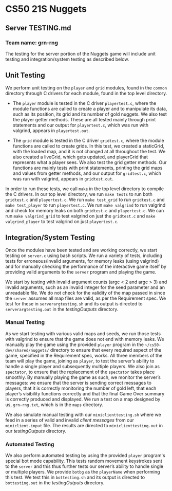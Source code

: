 # CS50 21S Nuggets
## Server TESTING.md
### Team name: grn-rng
 
The testing for the server portion of the Nuggets game will include unit testing and integration/system testing as described below.
 
## Unit Testing
We perform unit testing on the `player` and `grid` modules, found in the `common` directory through C drivers for each module, found in the top level directory.

* The `player` module is tested in the C driver `playertest.c`, where the module functions are called to create a player and to manipulate its data, such as its position, its grid and its number of gold nuggets. We also test the player getter methods. These are all tested mainly through print statements and our output for `playertest.c`, which was run with valgrind, appears in `playertest.out`.
 
* The `grid` module is tested in the C driver `gridtest.c`, where the module functions are called to create grids. In this test, we created a staticGrid, with the loaded map, and it is not changed at all throughout the test. We also created a liveGrid, which gets updated, and playerGrid that represents what a player sees. We also test the grid getter methods. Our functions are mainly tests with print statements, printing the grid maps and values from getter methods, and our output for `gridtest.c`, which was run with valgrind, appears in `gridtest.out`.
 
In order to run these tests, we call `make` in the top level directory to compile the C drivers. In our top level directory, we run `make tests` to run both `gridtest.c` and `playertest.c`. We run `make test_grid` to run `gridtest.c` and `make test_player` to run `playertest.c`. We run `make valgrind` to run valgrind and check for memory leaks on both `gridtest.c` and `playertest.c`. We can run `make valgrind_grid` to test valgrind on just the `gridtest.c` and `make valgrind_player` to test valgrind on just `playertest.c`.
 
## Integration/System Testing
Once the modules have been tested and are working correctly, we start testing on `server.c` using bash scripts. We run a variety of tests, including tests for erroneous/invalid arguments, for memory leaks (using valgrind) and for manually checking the performance of the interactive game itself by providing valid arguments to the `server` program and playing the game.

We start by testing with invalid argument counts (argc < 2 and argc > 3) and invalid arguments, such as an invalid integer for the seed parameter and an unreadable file. We do not check for the validity of the map passed in since the `server` assumes all map files are valid, as per the Requirement spec. We test for these in `serverargtesting.sh` and its output is directed to `serverargtesting.out` in the *testingOutputs* directory.


### Manual Testing
 
As we start testing with various valid maps and seeds, we run those tests with valgrind to ensure that the game does not end with memory leaks. We manually play the game using the provided `player` program in the `~/cs50-dev/shared/nuggets/` directory to ensure that every required aspect of the game, specified in the Requirement spec, works.
All three members of the team will play the game, joining as `player`, to test the server’s ability to handle a single player and subsequently multiple players. We also join as `spectator`, to ensure that the replacement of the `spectator` takes place smoothly. By manually playing the game as such, we monitor the server’s messages: we ensure that the server is sending correct messages to players, that it is correctly monitoring the number of gold left, that each player’s visibility functions correctly and that the final Game Over summary is correctly produced and displayed. We run a test on a map designed by us, `grn-rng.txt`, which is in the `maps` directory.

We also simulate manual testing with our `miniclienttesting.sh` where we feed in a series of valid and invalid *client messages* from our `miniclient.input` file. The results are directed to `miniclienttesting.out` in our *testingOutputs* directory.
 
### Automated Testing
 
We also perform automated testing by using the provided `player` program's special bot mode capability. This tests random movement keystrokes sent to the `server` and this thus further tests our server’s ability to handle single or multiple players. We provide `botbg` as the `playerName` when performing this test. We test this in `bottesting.sh` and its output is directed to `bottesting.out` in the *testingOutputs* directory.
 
 
